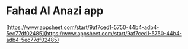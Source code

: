 # Fahad Al Anazi app

[https://www.appsheet.com/start/9af7ced1-5750-44b4-adb4-5ec77df02485](https://www.appsheet.com/start/9af7ced1-5750-44b4-adb4-5ec77df02485)
